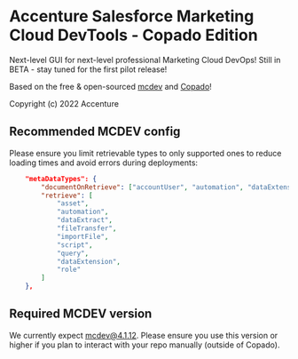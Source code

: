 # Accenture Salesforce Marketing Cloud DevTools - Copado Edition

Next-level GUI for next-level professional Marketing Cloud DevOps!
Still in BETA - stay tuned for the first pilot release!

Based on the free & open-sourced [mcdev](https://github.com/Accenture/sfmc-devtools) and [Copado](https://www.copado.com/)!

Copyright (c) 2022 Accenture

## Recommended MCDEV config

Please ensure you limit retrievable types to only supported ones to reduce loading times and avoid errors during deployments:

```json
    "metaDataTypes": {
        "documentOnRetrieve": ["accountUser", "automation", "dataExtension", "role"],
        "retrieve": [
            "asset",
            "automation",
            "dataExtract",
            "fileTransfer",
            "importFile",
            "script",
            "query",
            "dataExtension",
            "role"
        ]
    },
```

## Required MCDEV version

We currently expect mcdev@4.1.12. Please ensure you use this version or higher if you plan to interact with your repo manually (outside of Copado).
